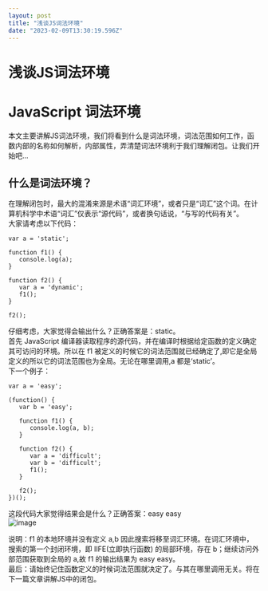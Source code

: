 ```yaml
---
layout: post
title: "浅谈JS词法环境"
date: "2023-02-09T13:30:19.596Z"
---
```

浅谈JS词法环境
========

JavaScript 词法环境
===============

本文主要讲解JS词法环境，我们将看到什么是词法环境，词法范围如何工作，函数内部的名称如何解析，内部属性，弄清楚词法环境利于我们理解闭包。让我们开始吧...

什么是词法环境？
--------

在理解闭包时，最大的混淆来源是术语“词汇环境”，或者只是“词汇”这个词。在计算机科学中术语“词汇”仅表示“源代码”，或者换句话说，“与写的代码有关”。  
大家请考虑以下代码：

    var a = 'static';
    
    function f1() {
       console.log(a);
    }
    
    function f2() {
       var a = 'dynamic';
       f1();
    }
    
    f2();
    
    

仔细考虑，大家觉得会输出什么？正确答案是：static。  
首先 JavaScript 编译器读取程序的源代码，并在编译时根据给定函数的定义确定其可访问的环境。所以在 f1 被定义的时候它的词法范围就已经确定了,即它是全局定义的所以它的词法范围也为全局。无论在哪里调用,a 都是‘static’。  
下一个例子：

    var a = 'easy';
    
    (function() {
       var b = 'easy';
    
       function f1() {
          console.log(a, b);
       }
    
       function f2() {
          var a = 'difficult';
          var b = 'difficult';
          f1();
       }
    
       f2();
    })();
    

这段代码大家觉得结果会是什么？正确答案：easy easy  
![image](https://img2023.cnblogs.com/blog/2586303/202302/2586303-20230209133221700-1734707832.png)

说明：f1 的本地环境并没有定义 a,b 因此搜索将移至词汇环境。在词汇环境中，搜索的第一个封闭环境，即 IIFE(立即执行函数) 的局部环境，存在 b；继续访问外部范围获取到全局的 a,故 f1 的输出结果为 easy easy。  
最后：请始终记住函数定义的时候词法范围就决定了。与其在哪里调用无关。将在下一篇文章讲解JS中的闭包。